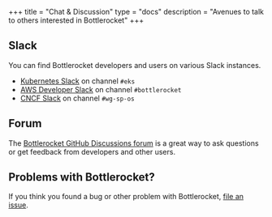 +++
title = "Chat & Discussion"
type = "docs"
description = "Avenues to talk to others interested in Bottlerocket"
+++

## Slack

You can find Bottlerocket developers and users on various Slack instances.

- [Kubernetes Slack](https://communityinviter.com/apps/kubernetes/community) on channel `#eks`
- [AWS Developer Slack](https://awsdevelopers.slack.com/join/shared_invite/zt-yryddays-C9fkWrmguDv0h2EEDzCqvw#/shared-invite/email) on channel `#bottlerocket`
- [CNCF Slack](https://communityinviter.com/apps/cloud-native/cncf) on channel `#wg-sp-os`

## Forum

The [Bottlerocket GitHub Discussions forum](https://github.com/bottlerocket-os/bottlerocket/discussions) is a great way to ask questions or get feedback from developers and other users.

## Problems with Bottlerocket?

If you think you found a bug or other problem with Bottlerocket, [file an issue](https://github.com/bottlerocket-os/bottlerocket/issues).
